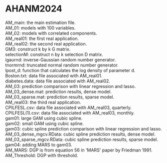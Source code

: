 # AHANM2024

AM_main: the main estimation file.\
AM_01: models with 100 variables.\
AM_02: models with correlated components.\
AM_real01: the first real application.\
AM_real02: the second real application.\
GM3: construct k by k G matrix.\
selectionM: construct n by k selection D matrix.\
igaurnd: inverse-Gaussian random number generator.\
tnormrnd: truncated normal random number generator.\
lpost_d: function that calculates the log density of parameter d.\
Boston.txt: data file associated with AM_real01.\
diabetes.data: data file associated with AM_real02.\
AM_03: prediction comparison with linear regression and lasso.\
AM_03_dense.mat: prediction results, dense model.\
AM_03_sparse.mat: prediction results, sparse model.\
AM_real03: the third real application.\
CPILFESL.csv: data file associated with AM_real03, quarterly.\
CPILFESL(1).csv: data file associated with AM_real03, monthly.\
gam01: large GAM using cubic spline.\
gam02: small GAM using cubic spline.\
gam03: cubic spline prediction comparison with linear regression and lasso.\
AM_03_dense_mgcv.RData: cubic spline prediction results, dense model.\
AM_03_sparse_mgcv.RData: cubic spline prediction results, sparse model.\
gam04: adding MARS to gam03.\
AM_MARS: DGP is from equation 56 in 'MARS' paper by Friedman 1991.\
AM_Threshold: DGP with threshold.

